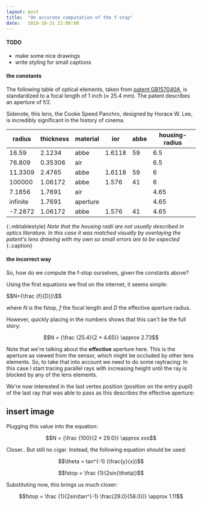 ```yaml
---
layout: post
title:  "On accurate computation of the f-stop"
date:   2018-10-31 22:00:00
---
```


#### TODO

- make some nice drawings
- write styling for small captions

#### the constants

The following table of optical elements, taken from [patent GB157040A](https://worldwide.espacenet.com/publicationDetails/originalDocument?CC=GB&NR=157040A&KC=A&FT=D&ND=3&date=19210120&DB=&locale=en_EP), is standardized to a focal length of 1 inch ($\approx$ 25.4 mm). The patent describes an aperture of f/2.

Sidenote, this lens, the Cooke Speed Panchro, designed by Horace W. Lee, is incredibly significant in the history of cinema.


| radius  	| thickness 	| material 	| ior    	| abbe 	| housing-radius 	|
|---------	|-----------	|----------	|--------	|------	|----------------	|
| 16.59   	| 2.1234    	| abbe     	| 1.6118 	| 59   	| 6.5            	|
| 76.809  	| 0.35306   	| air      	|       	|     	| 6.5            	|
| 11.3309 	| 2.4765    	| abbe     	| 1.6118 	| 59   	| 6              	|
| 100000  	| 1.06172   	| abbe     	| 1.576  	| 41   	| 6              	|
| 7.1856  	| 1.7691    	| air      	|       	|     	| 4.65           	|
| infinite  | 1.7691    	| aperture  |       	|       | 4.65           	|
| -7.2872 	| 1.06172   	| abbe     	| 1.576  	| 41   	| 4.65           	|
{:.mbtablestyle}
*Note that the housing radii are not usually described in optics literature. In this case it was matched visually by overlaying the patent's lens drawing with my own so small errors are to be expected*
{:.caption}

#### the incorrect way

So, how do we compute the f-stop ourselves, given the constants above?

Using the first equations we find on the internet, it seems simple:

$$N={\frac {f}{D}}\$$

where $N$ is the fstop, $f$ the focal length and $D$ the effective aperture radius.

However, quickly placing in the numbers shows that this can't be the full story:

$$N = {\frac {25.4}{2 * 4.65}}  \approx 2.73$$

Note that we're talking about the **effective** aperture here. This is the aperture as viewed from the sensor, which might be occluded by other lens elements. So, to take that into account we need to do some raytracing: In this case I start tracing parallel rays with increasing height until the ray is blocked by any of the lens elements.

We're now interested in the last vertex position (position on the entry pupil) of the last ray that was able to pass as this describes the effective aperture:

## insert image

Plugging this value into the equation:

$$N = {\frac {100}{2 * 29.0}}  \approx xxx$$

Closer.. But still no cigar. Instead, the following equation should be used:

$$\theta = tan^{-1} (\frac{y}{x})$$

$$fstop = \frac {1}{2sin(\theta)}$$

Substituting now, this brings us much closer:

$$fstop = \frac {1}{2sin(tan^{-1} \frac{29.0}{58.0})} \approx 1.11$$

<!-- 
{% highlight c++ %}
  float theta = std::atan(y/x);
  float fstop = 1.0 / (std::sin(theta) * 2.0);
{% endhighlight %}
-->
